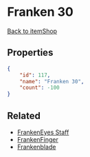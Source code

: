 # Franken 30

<no description available>

[Back to itemShop](../item-shops.md)

## Properties

```json
{
    "id": 117,
    "name": "Franken 30",
    "count": -100
}
```

## Related

- [FrankenEyes Staff](../items/3114-frankeneyes-staff.md)
- [FrankenFinger](../items/3115-frankenfinger.md)
- [Frankenblade](../items/3116-frankenblade.md)

